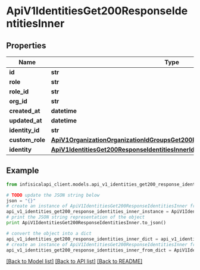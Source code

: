 # ApiV1IdentitiesGet200ResponseIdentitiesInner


## Properties
Name | Type | Description | Notes
------------ | ------------- | ------------- | -------------
**id** | **str** |  | 
**role** | **str** |  | 
**role_id** | **str** |  | [optional] 
**org_id** | **str** |  | 
**created_at** | **datetime** |  | 
**updated_at** | **datetime** |  | 
**identity_id** | **str** |  | 
**custom_role** | [**ApiV1OrganizationOrganizationIdGroupsGet200ResponseGroupsInnerCustomRole**](ApiV1OrganizationOrganizationIdGroupsGet200ResponseGroupsInnerCustomRole.md) |  | [optional] 
**identity** | [**ApiV1IdentitiesGet200ResponseIdentitiesInnerIdentity**](ApiV1IdentitiesGet200ResponseIdentitiesInnerIdentity.md) |  | 

## Example

```python
from infisicalapi_client.models.api_v1_identities_get200_response_identities_inner import ApiV1IdentitiesGet200ResponseIdentitiesInner

# TODO update the JSON string below
json = "{}"
# create an instance of ApiV1IdentitiesGet200ResponseIdentitiesInner from a JSON string
api_v1_identities_get200_response_identities_inner_instance = ApiV1IdentitiesGet200ResponseIdentitiesInner.from_json(json)
# print the JSON string representation of the object
print ApiV1IdentitiesGet200ResponseIdentitiesInner.to_json()

# convert the object into a dict
api_v1_identities_get200_response_identities_inner_dict = api_v1_identities_get200_response_identities_inner_instance.to_dict()
# create an instance of ApiV1IdentitiesGet200ResponseIdentitiesInner from a dict
api_v1_identities_get200_response_identities_inner_from_dict = ApiV1IdentitiesGet200ResponseIdentitiesInner.from_dict(api_v1_identities_get200_response_identities_inner_dict)
```
[[Back to Model list]](../README.md#documentation-for-models) [[Back to API list]](../README.md#documentation-for-api-endpoints) [[Back to README]](../README.md)


